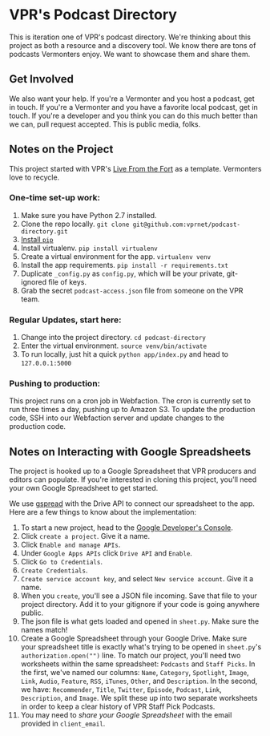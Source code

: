 # VPR's Podcast Directory

This is iteration one of VPR's podcast directory. We're thinking about this project as both a resource and a discovery tool. We know there are tons of podcasts Vermonters enjoy. We want to showcase them and share them.


## Get Involved

We also want your help. If you're a Vermonter and you host a podcast, get in touch. If you're a Vermonter and you have a favorite local podcast, get in touch. If you're a developer and you think you can do this much better than we can, pull request accepted. This is public media, folks.


## Notes on the Project

This project started with VPR's [Live From the Fort](http://www.vpr.net/apps/live-from-the-fort/) as a template. Vermonters love to recycle.

### One-time set-up work:

1. Make sure you have Python 2.7 installed.
1. Clone the repo locally. `git clone git@github.com:vprnet/podcast-directory.git`
1. [Install `pip`](https://pip.pypa.io/en/latest/installing.html)
1. Install virtualenv. `pip install virtualenv`
1. Create a virtual environment for the app. `virtualenv venv`
1. Install the app requirements. `pip install -r requirements.txt`
1. Duplicate `_config.py` as `config.py`, which will be your private, git-ignored file of keys.
1. Grab the secret `podcast-access.json` file from someone on the VPR team.

### Regular Updates, start here:

1. Change into the project directory. `cd podcast-directory`
1. Enter the virtual environment. `source venv/bin/activate`
1. To run locally, just hit a quick	`python app/index.py` and head to `127.0.0.1:5000`


### Pushing to production:

This project runs on a cron job in Webfaction. The cron is currently set to run three times a day, pushing up to Amazon S3. To update the production code, SSH into our Webfaction server and update changes to the production code.


## Notes on Interacting with Google Spreadsheets

The project is hooked up to a Google Spreadsheet that VPR producers and editors can populate. If you're interested in cloning this project, you'll need your own Google Spreadsheet to get started.

We use [gspread](https://github.com/burnash/gspread) with the Drive API to connect our spreadsheet to the app. Here are a few things to know about the implementation:

1. To start a new project, head to the [Google Developer's Console](https://console.developers.google.com/project).
1. Click `create a project`. Give it a name.
1. Click `Enable and manage APIs`.
1. Under `Google Apps APIs` click `Drive API` and `Enable`.
1. Click `Go to Credentials`.
1. `Create Credentials`.
1. `Create service account key`, and select `New service account`. Give it a name.
1. When you `create`, you'll see a JSON file incoming. Save that file to your project directory. Add it to your gitignore if your code is going anywhere public.
1. The json file is what gets loaded and opened in `sheet.py`. Make sure the names match!
1. Create a Google Spreadsheet through your Google Drive. Make sure your spreadsheet title is exactly what's trying to be opened in `sheet.py`'s `authorization.open("")` line. To match our project, you'll need two worksheets within the same spreadsheet: `Podcasts` and `Staff Picks`. In the first, we've named our columns: `Name`, `Category`, `Spotlight`, `Image`, `Link`, `Audio`, `Feature`, `RSS`, `iTunes`, `Other`, and `Description`. In the second, we have: `Recommender`, `Title`, `Twitter`, `Episode`, `Podcast`, `Link`, `Description`, and `Image`. We split these up into two separate worksheets in order to keep a clear history of VPR Staff Pick Podcasts.
1. You may need to *share your Google Spreadsheet* with the email provided in `client_email`.
